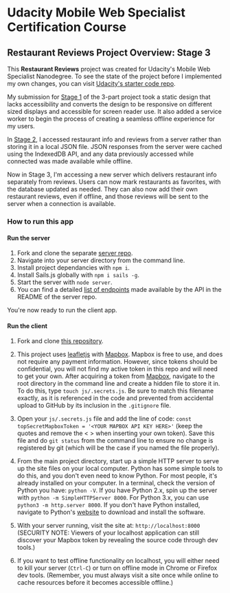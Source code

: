 # Udacity Mobile Web Specialist Certification Course

## Restaurant Reviews Project Overview: Stage 3

This **Restaurant Reviews** project was created for Udacity's Mobile Web Specialist Nanodegree. To see the state of the project before I implemented my own changes, you can visit [Udacity's starter code repo](https://github.com/udacity/mws-restaurant-stage-1).

My submission for [Stage 1](https://github.com/terichadbourne/mws-restaurant-reviews/tree/stage-1-final) of the 3-part project took a static design that lacks accessibility and converts the design to be responsive on different sized displays and accessible for screen reader use. It also added a service worker to begin the process of creating a seamless offline experience for my users.

In [Stage 2](https://github.com/terichadbourne/mws-restaurant-reviews/tree/stage-2-final), I accessed restaurant info and reviews from a server rather
than storing it in a local JSON file. JSON responses from the server were cached using the IndexedDB API, and any data previously accessed while connected was made available while offline.

Now in Stage 3, I'm accessing a new server which delivers restaurant info
separately from reviews. Users can now mark restaurants as favorites, with the database updated as needed. They can also now add their own restaurant reviews, even if offline, and those reviews will be sent to the server when a connection is available.

### How to run this app

#### Run the server

1. Fork and clone the separate [server repo](https://github.com/terichadbourne/mws-restaurant-stage-3-server).
2. Navigate into your server directory from the command line.
3. Install project dependancies with `npm i`.
4. Install Sails.js globally with `npm i sails -g`.
5. Start the server with `node server`.
6. You can find a detailed [list of endpoints](https://github.com/terichadbourne/mws-restaurant-stage-3-server/blob/master/README.md) made available by the API in the README of the server repo. 

You're now ready to run the client app.

#### Run the client

1. Fork and clone [this repository](https://github.com/terichadbourne/mws-restaurant-reviews).

2. This project uses [leafletjs](https://leafletjs.com/) with [Mapbox](https://www.mapbox.com/). Mapbox is free to use, and does not require any payment information. However, since tokens should be confidential, you will not find my active token in this repo and will need to get your own. After acquiring a token from [Mapbox](https://www.mapbox.com/), navigate to the root directory in the command line and create a hidden file to store it in. To do this, type `touch js/.secrets.js`. Be sure to match this filename exactly, as it is referenced in the code and prevented from accidental upload to GitHub by its inclusion in the `.gitignore` file.

3. Open your `js/.secrets.js` file and add the line of code: `const topSecretMapboxToken = '<YOUR MAPBOX API KEY HERE>'` (keep the quotes and remove the < > when inserting your own token). Save this file and do `git status` from the command line to ensure no change is registered by git (which will be the case if you named the file properly).

4. From the main project directory, start up a simple HTTP server to serve up the site files on your local computer. Python has some simple tools to do this, and you don't even need to know Python. For most people, it's already installed on your computer. In a terminal, check the version of Python you have: `python -V`. If you have Python 2.x, spin up the server with `python -m SimpleHTTPServer 8000`. For Python 3.x, you can use `python3 -m http.server 8000`. If you don't have Python installed, navigate to Python's [website](https://www.python.org/) to download and install the software.

5. With your server running, visit the site at: `http://localhost:8000` (SECURITY NOTE: Viewers of your localhost application can still discover your Mapbox token by revealing the source code through dev tools.)

6. If you want to test offline functionality on localhost, you will either need to kill your server (`Ctrl-C`) or turn on offline mode in Chrome or Firefox dev tools. (Remember, you must always visit a site once while online to cache resources before it becomes accessible offline.)
